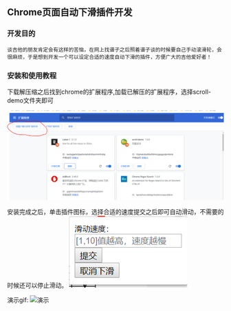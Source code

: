 ## Chrome页面自动下滑插件开发
### 开发目的
    谈吉他的朋友肯定会有这样的苦恼，在网上找谱子之后照着谱子谈的时候要自己手动滚滑轮，会很麻烦，于是想到开发一个可以设定合适的速度自动下滑的插件，方便广大的吉他爱好者！
   
###  安装和使用教程
下载解压缩之后找到chrome的扩展程序,加载已解压的扩展程序，选择scroll-demo文件夹即可

![安装](https://github.com/zrjjokin/chrome_scroll_extension/blob/master/%E5%AE%89%E8%A3%85.PNG)


安装完成之后，单击插件图标，选择合适的速度提交之后即可自动滑动，不需要的时候还可以停止滑动。
![使用](
https://github.com/zrjjokin/chrome_scroll_extension/blob/master/%E6%88%AA%E5%9B%BE.PNG)


演示gif:
![演示](https://github.com/zrjjokin/chrome_scroll_extension/blob/master/演示.gif)